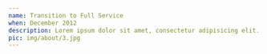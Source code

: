 ```yaml
---
name: Transition to Full Service
when: December 2012
description: Lorem ipsum dolor sit amet, consectetur adipisicing elit. Sunt ut voluptatum eius sapiente, totam reiciendis temporibus qui quibusdam, recusandae sit vero unde, sed, incidunt et ea quo dolore laudantium consectetur!
pic: img/about/3.jpg
---
```

